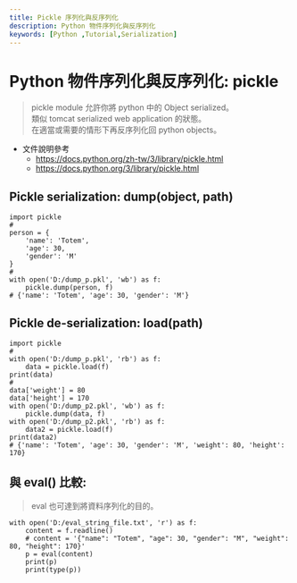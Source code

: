 ```yaml
---
title: Pickle 序列化與反序列化
description: Python 物件序列化與反序列化
keywords: [Python ,Tutorial,Serialization]
---
```


# Python 物件序列化與反序列化: pickle
> pickle module 允許你將 python 中的 Object serialized。  
> 類似 tomcat serialized web application 的狀態。    
> 在適當或需要的情形下再反序列化回 python objects。  

* 文件說明參考
    * https://docs.python.org/zh-tw/3/library/pickle.html
    * https://docs.python.org/3/library/pickle.html

## Pickle serialization: dump(object, path)

```
import pickle
#
person = {
    'name': 'Totem',
    'age': 30,
    'gender': 'M'
}
#
with open('D:/dump_p.pkl', 'wb') as f:
    pickle.dump(person, f)
# {'name': 'Totem', 'age': 30, 'gender': 'M'}
```

## Pickle de-serialization: load(path)

```
import pickle
# 
with open('D:/dump_p.pkl', 'rb') as f:
    data = pickle.load(f)
print(data)
#
data['weight'] = 80
data['height'] = 170
with open('D:/dump_p2.pkl', 'wb') as f:
    pickle.dump(data, f)
with open('D:/dump_p2.pkl', 'rb') as f:
    data2 = pickle.load(f)
print(data2)
# {'name': 'Totem', 'age': 30, 'gender': 'M', 'weight': 80, 'height': 170}
```


## 與 eval() 比較: 
> eval 也可達到將資料序列化的目的。  

```
with open('D:/eval_string_file.txt', 'r') as f:
    content = f.readline()
    # content = '{"name": "Totem", "age": 30, "gender": "M", "weight": 80, "height": 170}'
    p = eval(content)
    print(p)
    print(type(p))
```